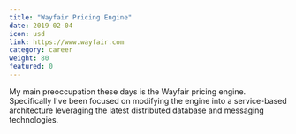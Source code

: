```yaml
---
title: "Wayfair Pricing Engine"
date: 2019-02-04
icon: usd
link: https://www.wayfair.com
category: career
weight: 80
featured: 0
---
```


My main preoccupation these days is the Wayfair pricing engine. Specifically I've been focused on modifying the engine into a service-based architecture leveraging the latest distributed database and messaging technologies.